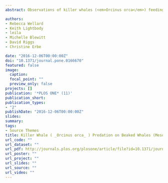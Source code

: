 ```yaml
---
abstract: Observations of killer whales (<em>Orcinus orca</em>) feeding on the remains of beaked whales have been previously documented; however, to date, there has been no published account of killer whales actively preying upon beaked whales. This article describes the first field obser-vations of killer whales interacting with, hunting and preying upon beaked whales (<em>Mesoplo-don spp.</em>) on four separate occasions during 2014, 2015 and 2016 in the Bremer Sub-Basin, off the south coast of Western Australia.

authors:
- Rebecca Wellard
- Keith Lightbody
- leila 
- Michelle Blewitt
- David Riggs
- Christine Erbe

date: "2016-12-06T00:00:00Z"
doi: "10.1371/journal.pone.0166670"
featured: false
image:
  caption: 
  focal_point: ""
  preview_only: false
projects: []
publication: '*PLOS ONE* (11)'
publication_short: 
publication_types:
- "2"
publishDate: "2016-12-06T00:00:00Z"
slides: 
summary: 
tags:
- Source Themes
title: Killer Whale ( _Orcinus orca_ ) Predation on Beaked Whales (Mesoplodon spp.) in the Bremer Sub-Basin, Western Australia
url_code: ""
url_dataset: ""
url_pdf: http://journals.plos.org/plosone/article/file?id=10.1371/journal.pone.0166670&type=printable
url_poster: ""
url_project: ""
url_slides: ""
url_source: ""
url_video: ""
---
```


